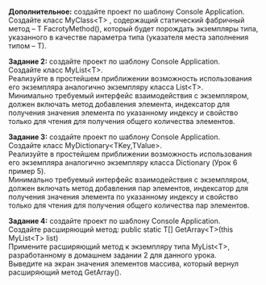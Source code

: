 **Дополнительное:** создайте проект по шаблону Console Application.  
Создайте класс  MyClass\<T\> , содержащий статический фабричный метод – T FacrotyMethod(), который будет порождать экземпляры типа, указанного в качестве параметра типа (указателя  места заполнения типом – Т). 

**Задание 2:** создайте проект по шаблону Console Application.  
Создайте  класс  MyList\<T\>.  
Реализуйте  в  простейшем  приближении  возможность  использования  его экземпляра  аналогично  экземпляру  класса  List\<T\>.  
Минимально  требуемый  интерфейс взаимодействия  с  экземпляром,  должен  включать  метод  добавления  элемента,  индексатор  для получения  значения  элемента  по  указанному  индексу  и  свойство  только  для  чтения  для  получения общего количества элементов.  
 
**Задание 3:** создайте проект по шаблону Console Application.  
Создайте класс MyDictionary\<TKey,TValue\>.  
Реализуйте в простейшем приближении возможность использования его экземпляра аналогично экземпляру класса Dictionary (Урок 6 пример 5).  
Минимально требуемый интерфейс взаимодействия с экземпляром, должен включать метод добавления пар элементов, индексатор для получения значения элемента по указанному индексу и свойство только для чтения для получения общего количества пар элементов.  

**Задание 4:** создайте проект по шаблону Console Application.  
Создайте расширяющий метод: public static T[] GetArray\<T\>(this MyList\<T\> list)  
Примените расширяющий метод к экземпляру типа MyList\<T\>, разработанному в домашнем задании 2 для  данного  урока.  
Выведите на экран значения элементов массива, который вернул расширяющий метод GetArray(). 
